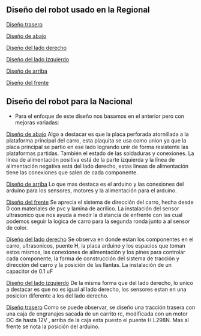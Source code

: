 ## Diseño del robot usado en la Regional

[Diseño trasero](a.Vista_del_frente_del_robot1.jpeg) 


[Diseño de abajo](a.Vista_de_abajo_del_robot1.jpeg) 


[Diseño del lado derecho](a.Vista_del_lado_derecho_del_robot1.jpeg)


[Diseño del lado izquierdo](a.Vista_del_lado_izquierdo_del_robot1.jpeg)


[Diseño de arriba](a.Vista_de_arriba_del_robot1.jpeg)


[Diseño del frente](a.Vista_del_frente_del_robot1.jpeg)


## Diseño del robot para la Nacional

- Para el enfoque de este diseño nos basamos en el anterior pero con mejoras variadas:

[Diseño de abajo](Vista_de_abajo_del_robot2.jpg)
Algo a destacar es que la placa perforada atornillada a la plataforma principal del carro, esta plaquita se usa como union ya que la placa principal se partio en ese lado logrando unir de forma resistente las plataformas partidas. También el estado de las soldaduras y conexiones. La línea de alimentación positiva está de la parte izquierda y la línea de alimentación negativa está del lado derecho, estas lineas de alimentación tiene las conexiones que salen de cada componente.

[Diseño de arriba](Vista_de_arriba_del_robot2.jpg)
Lo que mas destaca es el arduino y las conexiones del arduino para los sensores, motores y la alimentación para el arduino. 

[Diseño del frente](Vista_del_frente_del_robot2.jpg)
Se aprecia el sistema de dirección del carro, hecha desde 0 con materiales de pvc y lamina de acrilico. La instalación del sensor ultrasonico que nos ayuda a medir la distancia de enfrente con las cual podemos seguir la logica de carro para la segunda ronda junto a al sensor de color.

[Diseño del lado derecho](Vista_del_lado_derecho_del_robot2.jpg)
Se observa en donde estan los componentes en el carro, ultrasonicos, puente H, la placa arduino y los espacios que toman estos mismos, las conexiones de alimentación y los pines para controlar cada componente, la forma de construcción del sistema de tracción y dirección del carro y la posición de las llantas. La instalación de un capacitor de 0.1 uF

[Diseño del lado izquierdo](Vista_del_lado_izquierdo_del_robot2.jpg)
De la misma forma que del lado derecho, lo unico a destacar es que no es igual al lado derecho, los sensores estan en una posicion diferente a los del lado derecho.

[Diseño trasero](Vista_del_frente_del_robot2.jpg)
Como se puede observar, se diseño una tracción trasera con una caja de engranajes sacada de un carrito rc, modificada con un motor DC de hasta 12V , arriba de la caja esta puesto el puente H L298N. Mas al frente se nota la posición del arduino.
